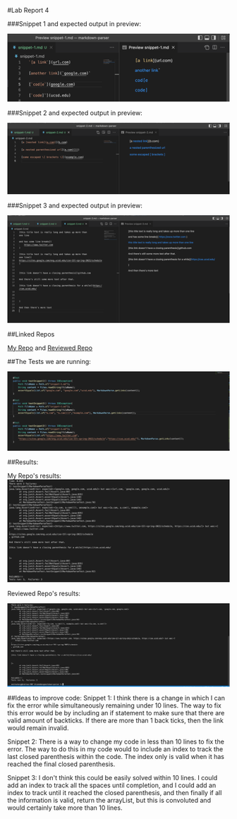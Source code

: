 #Lab Report 4


###Snippet 1 and expected output in preview:

![Image](snippet1.png)

###Snippet 2 and expected output in preview:

![Image](snippet2.png)


###Snippet 3 and expected output in preview:

![Image](snippet3.png)

##Linked Repos

[My Repo](https://github.com/anhongalk/markdown-parser) and
[Reviewed Repo](https://github.com/TuannDang/markdown-parser)

##The Tests we are running:

![Image](Tests.png)

##Results:

My Repo's results:
![Image](Results1.png)

Reviewed Repo's results:

![Image](results2.png)

##Ideas to improve code:
Snippet 1:
I think there is a change in which I can fix the error while 
simultaneously remaining under 10 lines. The way to fix this error
would be by including an if statement to 
make sure that there are valid amount of backticks.
If there are more than 1 back ticks, then the link would remain invalid.

Snippet 2: There is a way to change my code in less than 10 lines to fix the error.
The way to do this in my code would to include an index to track the last
closed parenthesis within the code. The index only is valid when it has reached
the final closed parenthesis.

Snippet 3: I don't think this could be easily solved within 10 lines.
I could add an index to track all the spaces until completion, and I could add an index to track until
it reached the closed parenthesis, and then finally if all the information is valid, 
return the arrayList, but this is convoluted and would certainly take more than 10 lines.









